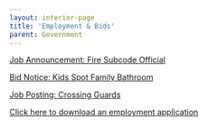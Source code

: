 ```yaml
---
layout: interior-page
title: 'Employment & Bids'
parent: Government
---
```


[Job Announcement: Fire Subcode Official](https://storage.googleapis.com/static.rutherford-nj.com/finance/Employment/Fire%20Subcode%20Official%20Posting.docx.pdf)

[Bid Notice: Kids Spot Family Bathroom](https://storage.googleapis.com/static.rutherford-nj.com/finance/Employment/Bid%20Notice%20-%20Kids%20Spot%20Family%20Bathroom%20.pdf)

[Job Posting: Crossing Guards](https://storage.googleapis.com/static.rutherford-nj.com/finance/Employment/GUARDS.pdf)

[Click here to download an employment application](https://storage.googleapis.com/static.rutherford-nj.com/borough-clerk/permits-licenses/Employment%20Application%20REVISED.pdf)

